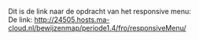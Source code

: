 Dit is de link naar de opdracht van het responsive menu: <br>
De link: http://24505.hosts.ma-cloud.nl/bewijzenmap/periode1.4/fro/responsiveMenu/
